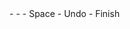 <meta data-spell-branch  data-spell-update-dyn-onchange>
- <meta data-dyn="spell-word-prediction" data-words-file="trees/Spell_Prediction/bncfrequency.json" data-max-nodes="3" data-spell-finish data-predict-after-n-chars="3">
- <meta data-dyn="spell-letter-prediction" data-words-file="trees/Spell_Prediction/bncfrequency.json">
- Space <meta data-spell-letter=" ">
- Undo <meta data-spell-delchar>
- Finish <meta data-spell-finish>
